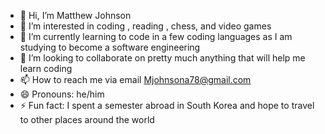 - 👋 Hi, I’m Matthew Johnson
- 👀 I’m interested in coding , reading , chess, and video games
- 🌱 I’m currently learning to code in  a few coding languages as I am studying to become a software engineering 
- 💞️ I’m looking to collaborate on pretty much anything that will help me learn coding 
- 📫 How to reach me via email Mjohnsona78@gmail.com
- 😄 Pronouns: he/him
- ⚡ Fun fact: I spent a semester abroad in South Korea and hope to travel to other places around the world

<!---
MattJohn21/MattJohn21 is a ✨ special ✨ repository because its `README.md` (this file) appears on your GitHub profile.
You can click the Preview link to take a look at your changes.
--->

